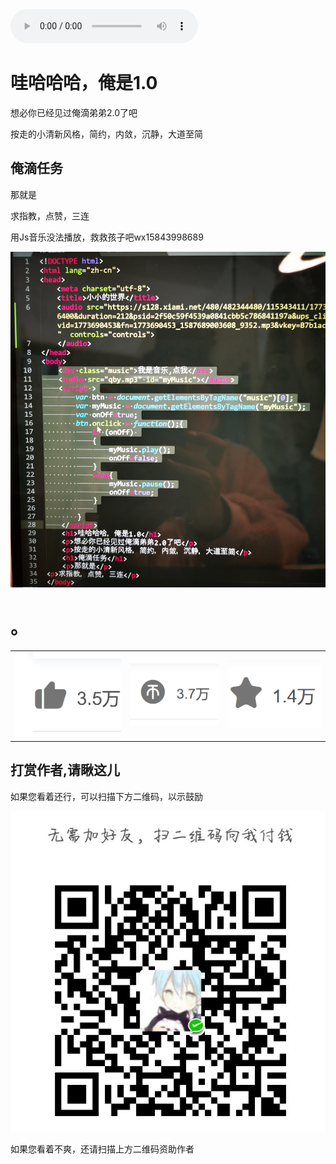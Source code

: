 <!DOCTYPE html>
<html lang="zh-cn">
<head>
	<meta charset="utf-8">
	<title>小小的世界</title>
	<audio src="https://s128.xiami.net/480/482344480/115343411/1773690453_1587689003608_9352.mp3?ccode=xiami__&expire=86400&duration=212&psid=2f50c59f4539a0841cbb5c786841197a&ups_client_netip=null&ups_ts=1602844262&ups_userid=0&utid=&vid=1773690453&fn=1773690453_1587689003608_9352.mp3&vkey=B7b1ac9a320d45659cb86e615b7bd1de1" width="330" height="450"  controls="controls">
	</audio>
<body>
	<h1>哇哈哈哈，俺是1.0</h1>
	<p>想必你已经见过俺滴弟弟2.0了吧</p>
	<p>按走的小清新风格，简约，内敛，沉静，大道至简</p>
	<h2>俺滴任务</h2>
	<p>那就是</p>
<p>求指教，点赞，三连</p>
	<p>用Js音乐没法播放，救救孩子吧wx15843998689</p>
<img  src="cuo.jpg">
<h1 onclick=myFunction()>。</h1>
<table>
	<td ><img  src="zan.bmp"></td>
	<td><img src="bi.bmp"></td>
	<td><img src="xing.bmp"> </td>

</table>
<script >
	var i;
	i=0;
	function myFunction(){
		if(i==0){
			alert("谢谢屏幕前的大帅哥，还有大漂亮")；
			i++;
		}if(i==1){
			alert("点赞的各位父老乡亲们，出门捡到钱")；
			i++
		}if(i==2){
			alert("点赞的各位父老乡亲们，游戏不掉线")；
			i++
		}if(i==3){
			alert("点赞的各位父老乡亲们，活到一万岁")；
			i++
		}else{
			alert("施主，真没了")；
			i=0；
		}
		return false;
	}
</script>
<h2>打赏作者,请瞅这儿</h2>
<p>如果您看着还行，可以扫描下方二维码，以示鼓励</p>
<img src="ds.jpg">
<p>如果您看着不爽，还请扫描上方二维码资助作者</p>
</body>
</html>

